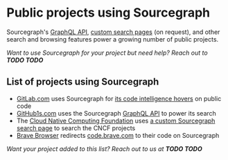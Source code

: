 # Public projects using Sourcegraph

Sourcegraph's [GraphQL API](https://docs.sourcegraph.com/api/graphql), [custom search pages](https://sourcegraph.com/cncf) (on request), and other search and browsing features power a growing number of public projects. 

_Want to use Sourcegraph for your project but need help? Reach out to **TODO TODO**_

## List of projects using Sourcegraph 

- [GitLab.com](https://gitlab.com/) uses Sourcegraph for [its code intelligence hovers](https://docs.gitlab.com/ee/integration/sourcegraph.html#sourcegraph-for-gitlabcom) on public code
- [GitHub1s.com](https://github1s.com/) uses the Sourcegraph [GraphQL API](https://docs.sourcegraph.com/api/graphql) to power its search
- The [Cloud Native Computing Foundation](https://www.cncf.io/) uses [a custom Sourcegraph search page](https://sourcegraph.com/cncf) to search the CNCF projects
- [Brave Browser](https://brave.com/) redirects [code.brave.com](https://code.brave.com) to their code on Sourcegraph 

_Want your project added to this list? Reach out to us at **TODO TODO**_
